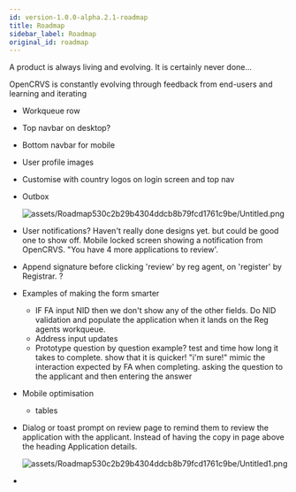 ```yaml
---
id: version-1.0.0-alpha.2.1-roadmap
title: Roadmap
sidebar_label: Roadmap
original_id: roadmap
---
```


A product is always living and evolving. It is certainly never done...

OpenCRVS is constantly evolving through feedback from end-users and learning and iterating

- Workqueue row
- Top navbar on desktop?
- Bottom navbar for mobile
- User profile images
- Customise with country logos on login screen and top nav
- Outbox

  ![assets/Roadmap530c2b29b4304ddcb8b79fcd1761c9be/Untitled.png](assets/Roadmap530c2b29b4304ddcb8b79fcd1761c9be/Untitled.png)

- User notifications? Haven't really done designs yet. but could be good one to show off. Mobile locked screen showing a notification from OpenCRVS. "You have 4 more applications to review'.
- Append signature before clicking 'review' by reg agent, on 'register' by Registrar. ?
- Examples of making the form smarter
  - IF FA input NID then we don't show any of the other fields. Do NID validation and populate the application when it lands on the Reg agents workqueue.
  - Address input updates
  - Prototype question by question example? test and time how long it takes to complete. show that it is quicker! "i'm sure!" mimic the interaction expected by FA when completing. asking the question to the applicant and then entering the answer
- Mobile optimisation

  - tables

- Dialog or toast prompt on review page to remind them to review the application with the applicant. Instead of having the copy in page above the heading Application details.

  ![assets/Roadmap530c2b29b4304ddcb8b79fcd1761c9be/Untitled1.png](assets/Roadmap530c2b29b4304ddcb8b79fcd1761c9be/Untitled1.png)

-
